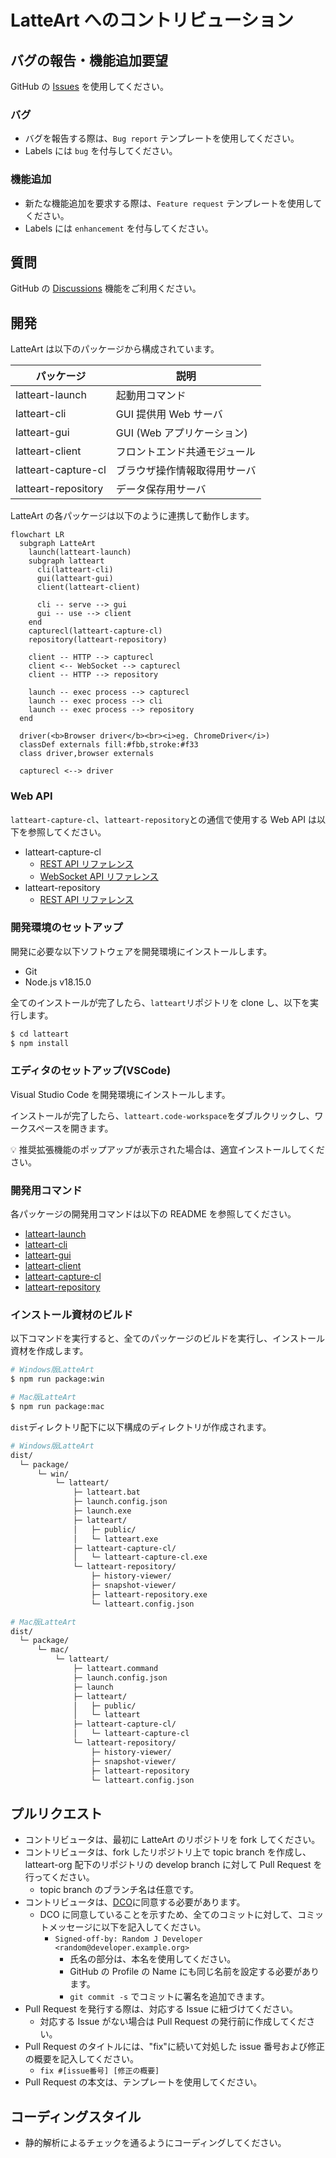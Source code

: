 # LatteArt へのコントリビューション

## バグの報告・機能追加要望

GitHub の [Issues](https://github.com/latteart-org/latteart/issues) を使用してください。

### バグ

- バグを報告する際は、`Bug report` テンプレートを使用してください。
- Labels には `bug` を付与してください。

### 機能追加

- 新たな機能追加を要求する際は、`Feature request` テンプレートを使用してください。
- Labels には `enhancement` を付与してください。

## 質問

GitHub の [Discussions](https://github.com/latteart-org/latteart/discussions) 機能をご利用ください。

## 開発

LatteArt は以下のパッケージから構成されています。

| パッケージ          | 説明                         |
| ------------------- | ---------------------------- |
| latteart-launch     | 起動用コマンド               |
| latteart-cli        | GUI 提供用 Web サーバ        |
| latteart-gui        | GUI (Web アプリケーション)   |
| latteart-client     | フロントエンド共通モジュール |
| latteart-capture-cl | ブラウザ操作情報取得用サーバ |
| latteart-repository | データ保存用サーバ           |

LatteArt の各パッケージは以下のように連携して動作します。

```mermaid
flowchart LR
  subgraph LatteArt
    launch(latteart-launch)
    subgraph latteart
      cli(latteart-cli)
      gui(latteart-gui)
      client(latteart-client)

      cli -- serve --> gui
      gui -- use --> client
    end
    capturecl(latteart-capture-cl)
    repository(latteart-repository)

    client -- HTTP --> capturecl
    client <-- WebSocket --> capturecl
    client -- HTTP --> repository

    launch -- exec process --> capturecl
    launch -- exec process --> cli
    launch -- exec process --> repository
  end

  driver(<b>Browser driver</b><br><i>eg. ChromeDriver</i>)
  classDef externals fill:#fbb,stroke:#f33
  class driver,browser externals

  capturecl <--> driver
```

### Web API

`latteart-capture-cl`、`latteart-repository`との通信で使用する Web API は以下を参照してください。

- latteart-capture-cl
  - [REST API リファレンス](https://latteart-org.github.io/latteart/docs/api/latteart-capture-cl/rest/)
  - [WebSocket API リファレンス](../packages/latteart-capture-cl/docs/api/websocket.md)
- latteart-repository
  - [REST API リファレンス](https://latteart-org.github.io/latteart/docs/api/latteart-repository/rest/)

### 開発環境のセットアップ

開発に必要な以下ソフトウェアを開発環境にインストールします。

- Git
- Node.js v18.15.0

全てのインストールが完了したら、`latteart`リポジトリを clone し、以下を実行します。

```bash
$ cd latteart
$ npm install
```

### エディタのセットアップ(VSCode)

Visual Studio Code を開発環境にインストールします。

インストールが完了したら、`latteart.code-workspace`をダブルクリックし、ワークスペースを開きます。

:bulb: 推奨拡張機能のポップアップが表示された場合は、適宜インストールしてください。

### 開発用コマンド

各パッケージの開発用コマンドは以下の README を参照してください。

- [latteart-launch](../packages/latteart-launch/README_ja.md)
- [latteart-cli](../packages/latteart-cli/README_ja.md)
- [latteart-gui](../packages/latteart-gui/README_ja.md)
- [latteart-client](../packages/latteart-client/README_ja.md)
- [latteart-capture-cl](../packages/latteart-capture-cl/README_ja.md)
- [latteart-repository](../packages/latteart-repository/README_ja.md)

### インストール資材のビルド

以下コマンドを実行すると、全てのパッケージのビルドを実行し、インストール資材を作成します。

```bash
# Windows版LatteArt
$ npm run package:win

# Mac版LatteArt
$ npm run package:mac
```

`dist`ディレクトリ配下に以下構成のディレクトリが作成されます。

```bash
# Windows版LatteArt
dist/
  └─ package/
      └─ win/
          └─ latteart/
              ├─ latteart.bat
              ├─ launch.config.json
              ├─ launch.exe
              ├─ latteart/
              │   ├─ public/
              │   └─ latteart.exe
              ├─ latteart-capture-cl/
              │   └─ latteart-capture-cl.exe
              └─ latteart-repository/
                  ├─ history-viewer/
                  ├─ snapshot-viewer/
                  ├─ latteart-repository.exe
                  └─ latteart.config.json

# Mac版LatteArt
dist/
  └─ package/
      └─ mac/
          └─ latteart/
              ├─ latteart.command
              ├─ launch.config.json
              ├─ launch
              ├─ latteart/
              │   ├─ public/
              │   └─ latteart
              ├─ latteart-capture-cl/
              │   └─ latteart-capture-cl
              └─ latteart-repository/
                  ├─ history-viewer/
                  ├─ snapshot-viewer/
                  ├─ latteart-repository
                  └─ latteart.config.json
```

## プルリクエスト

- コントリビュータは、最初に LatteArt のリポジトリを fork してください。
- コントリビュータは、fork したリポジトリ上で topic branch を作成し、latteart-org 配下のリポジトリの develop branch に対して Pull Request を行ってください。
  - topic branch のブランチ名は任意です。
- コントリビュータは、[DCO](https://developercertificate.org/)に同意する必要があります。
  - DCO に同意していることを示すため、全てのコミットに対して、コミットメッセージに以下を記入してください。
    - `Signed-off-by: Random J Developer <random@developer.example.org>`
      - 氏名の部分は、本名を使用してください。
      - GitHub の Profile の Name にも同じ名前を設定する必要があります。
      - `git commit -s` でコミットに署名を追加できます。
- Pull Request を発行する際は、対応する Issue に紐づけてください。
  - 対応する Issue がない場合は Pull Request の発行前に作成してください。
- Pull Request のタイトルには、"fix"に続いて対処した issue 番号および修正の概要を記入してください。
  - `fix #[issue番号] [修正の概要]`
- Pull Request の本文は、テンプレートを使用してください。

## コーディングスタイル

- 静的解析によるチェックを通るようにコーディングしてください。
